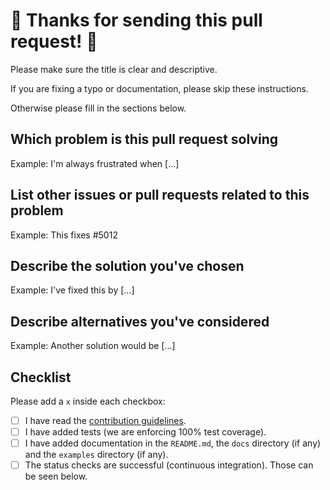# 🎉 Thanks for sending this pull request! 🎉

Please make sure the title is clear and descriptive.

If you are fixing a typo or documentation, please skip these instructions.

Otherwise please fill in the sections below.

## Which problem is this pull request solving

Example: I'm always frustrated when [...]

## List other issues or pull requests related to this problem

Example: This fixes #5012

## Describe the solution you've chosen

Example: I've fixed this by [...]

## Describe alternatives you've considered

Example: Another solution would be [...]

## Checklist

Please add a `x` inside each checkbox:

- [ ] I have read the
        [contribution guidelines](../blob/master/CONTRIBUTING.md).
- [ ] I have added tests (we are enforcing 100% test coverage).
- [ ] I have added documentation in the `README.md`, the `docs` directory (if
        any) and the `examples` directory (if any).
- [ ] The status checks are successful (continuous integration). Those can be
        seen below.
